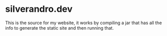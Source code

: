 # silverandro.dev

This is the source for my website, it works by compiling a jar that has all the info to generate the static site and
then running that.